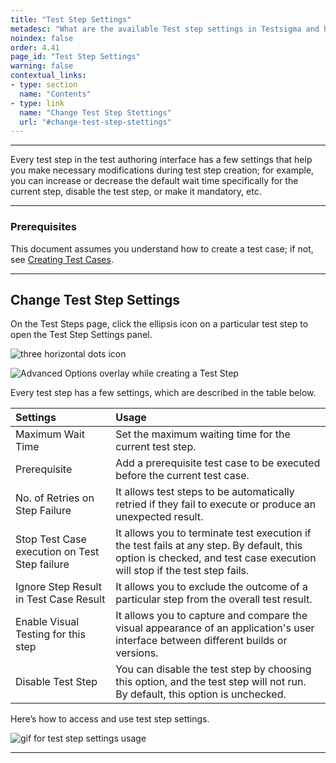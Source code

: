 ```yaml
---
title: "Test Step Settings"
metadesc: "What are the available Test step settings in Testsigma and how to use them"
noindex: false
order: 4.41
page_id: "Test Step Settings"
warning: false
contextual_links:
- type: section
  name: "Contents"
- type: link
  name: "Change Test Step Stettings"
  url: "#change-test-step-stettings"
---
```


---

Every test step in the test authoring interface has a few settings that help you make necessary modifications during test step creation; for example, you can increase or decrease the default wait time specifically for the current step, disable the test step, or make it mandatory, etc.

---
### **Prerequisites** 

This document assumes you understand how to create a test case; if not, see [Creating Test Cases](https://testsigma.com/docs/test-cases/manage/add-edit-delete/#creating-a-test-case). 

---
## **Change Test Step Settings**

On the Test Steps page, click the ellipsis icon on a particular test step to open the Test Step Settings panel.

![three horizontal dots icon](https://docs.testsigma.com/images/step-settings/three-horizontal-dots-icon.png)

![Advanced Options overlay while creating a Test Step](https://s3.amazonaws.com/static-docs.testsigma.com/new_images/projects/overview/teststepdetails.png)

Every test step has a few settings, which are described in the table below.

| Settings | Usage |
|:------------------|:-------------|
|Maximum Wait Time|Set the maximum waiting time for the current test step.|
|Prerequisite |Add a prerequisite test case to be executed before the current test case.|
|No. of Retries on Step Failure|It allows test steps to be automatically retried if they fail to execute or produce an unexpected result.|
|Stop Test Case execution on Test Step failure|It allows you to terminate test execution if the test fails at any step. By default, this option is checked, and test case execution will stop if the test step fails.|
|Ignore Step Result in Test Case Result |It allows you to exclude the outcome of a particular step from the overall test result.|
|Enable Visual Testing for this step|It allows you to capture and compare the visual appearance of an application's user interface between different builds or versions.|
|Disable Test Step|You can disable the test step by choosing this option, and the test step will not run. By default, this option is unchecked.|

Here’s how to access and use test step settings.

![gif for test step settings usage](https://s3.amazonaws.com/static-docs.testsigma.com/new_images/projects/overview/teststepdetails.gif)

---


